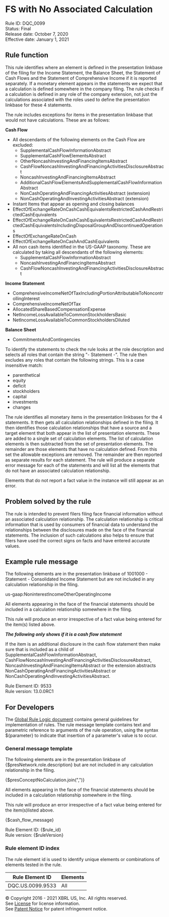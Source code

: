 # FS with No Associated Calculation  
Rule ID: DQC_0099  
Status: Final  
Release date: October 7, 2020   
Effective date: January 1, 2021  
  
## Rule function  
This rule identifies where an element is defined in the presentation linkbase of the filing for the Income Statement, the Balance Sheet, the Statement of Cash Flows and the Statement of Comprehensive Income if it is reported separately.   If a monetary element appears in the statements we expect that a calculation is defined somewhere in the company filing. The rule checks if a calculation is defined in any role of the company extension, not just the calculations associated with the roles used to define the presentation linkbase for these 4 statements.  
  
The rule includes exceptions for items in the presentation linkbase that would not have calculations.  These are as follows:  
  
**Cash Flow**  
*   All descendants of the following elements on the Cash Flow are excluded:  
    *   SupplementalCashFlowInformationAbstract  
    *   SupplementalCashFlowElementsAbstract  
    *   OtherNoncashInvestingAndFinancingItemsAbstract  
    *   CashFlowNoncashInvestingAndFinancingActivitiesDisclosureAbstract  
    *   NoncashInvestingAndFinancingItemsAbstract  
    *   AdditionalCashFlowElementsAndSupplementalCashFlowInformationAbstract  
    *   NonCashOperatingAndFinancingActivitiesAbstract (extension)  
    *   NonCashOperatingAndInvestingActivitiesAbstract (extension)  
*   Instant Items that appear as opening and closing balances  
*   EffectOfExchangeRateOnCashCashEquivalentsRestrictedCashAndRestrictedCashEquivalents  
*   EffectOfExchangeRateOnCashCashEquivalentsRestrictedCashAndRestrictedCashEquivalentsIncludingDisposalGroupAndDiscontinuedOperations  
*   EffectOfExchangeRateOnCash  
*   EffectOfExchangeRateOnCashAndCashEquivalents  
*   All non cash items identified in the US-GAAP taxonomy. These are calculated by taking all descendants of the following elements:  
    *   SupplementalCashFlowInformationAbstract  
    *   NoncashInvestingAndFinancingItemsAbstract  
    *   CashFlowNoncashInvestingAndFinancingActivitiesDisclosureAbstract  
  
**Income Statement**  
*   ComprehensiveIncomeNetOfTaxIncludingPortionAttributableToNoncontrollingInterest  
*   ComprehensiveIncomeNetOfTax  
*   AllocatedShareBasedCompensationExpense  
*   NetIncomeLossAvailableToCommonStockholdersBasic  
*   NetIncomeLossAvailableToCommonStockholdersDiluted  
  
**Balance Sheet**  
*   CommitmentsAndContingencies  
  
To identify the statements to check the rule looks at the role description and selects all roles that contain the string "- Statement -".  The rule then excludes any roles that contain the following strings.  This is a case insensitive match:  
  
*   parenthetical  
*   equity  
*   deficit  
*   stockholders  
*   capital  
*   investments  
*   changes  
  
The rule identifies all monetary items in the presentation linkbases for the 4 statements. It then gets all calculation relationships defined in the filing. It then identifies those calculation relationships that have a source and a target element that both appear in the list of presentation elements. These are added to a single set of calculation elements.  The list of calculation elements is then subtracted from the set of presentation elements. The remainder are those elements that have no calculation defined. From this set the allowable exceptions are removed. The remainder are then reported as separate results for each statement. The rule will produce a separate error message for each of the statements and will list all the elements that do not have an associated calculation relationship.  
  
Elements that do not report a fact value in the instance will still appear as an error.  
  
## Problem solved by the rule  
  
The rule is intended to prevent filers filing face financial information without an associated calculation relationship. The calculation relationship is critical information that is used by consumers of financial data to understand the relationships between the disclosures made on the face of the financial statements.  The inclusion of such calculations also helps to ensure that filers have used the correct signs on facts and have entered accurate values.  
  
## Example rule message  
  
The following elements are in the presentation linkbase of 1001000 - Statement - Consolidated Income Statement but are not included in any calculation relationship in the filing.  
  
us-gaap:NoninterestIncomeOtherOperatingIncome  
  
All elements appearing in the face of the financial statements should be included in a calculation relationship somewhere in the filing.  
  
This rule will produce an error irrespective of a fact value being entered for the item(s) listed above.  
  
**_The following only shows if it is a cash flow statement_**  
  
If the item is an additional disclosure in the cash flow statement then make sure that is included as a child of SupplementalCashFlowInformationAbstract, CashFlowNoncashInvestingAndFinancingActivitiesDisclosureAbstract, NoncashInvestingAndFinancingItemsAbstract or the extension abstracts NonCashOperatingAndFinancingActivitiesAbstract or NonCashOperatingAndInvestingActivitiesAbstract.  
  
Rule Element ID: 9533  
Rule version: 13.0.0RC1  
  
## For Developers  
The [Global Rule Logic document](https://github.com/DataQualityCommittee/dqc_us_rules/blob/master/docs/GlobalRuleLogic.md) contains general guidelines for implementation of rules. The rule message template contains text and parametric reference to arguments of the rule operation, using the syntax ${parameter} to indicate that insertion of a parameter's value is to occur.  
  
### General message template  
The following elements are in the presentation linkbase of {$presNetwork.role.description} but are not included in any calculation relationship in the filing.  
  
{$presConceptNoCalculation.join(",")}  
  
All elements appearing in the face of the financial statements should be included in a calculation relationship somewhere in the filing.  
  
This rule will produce an error irrespective of a fact value being entered for the item(s)listed above.  
  
{$cash_flow_message}  
  
Rule Element ID: {$rule_id}  
Rule version: {$ruleVersion}  
  
### Rule element ID index  
The rule element id is used to identify unique elements or combinations of elements tested in the rule.  
   
|Rule Element ID|Elements|  
|--------|--------|  
|DQC.US.0099.9533|All|   
  
© Copyright 2016 - 2021 XBRL US, Inc. All rights reserved.   
See [License](https://xbrl.us/dqc-license) for license information.  
See [Patent Notice](https://xbrl.us/dqc-patent) for patent infringement notice.  

